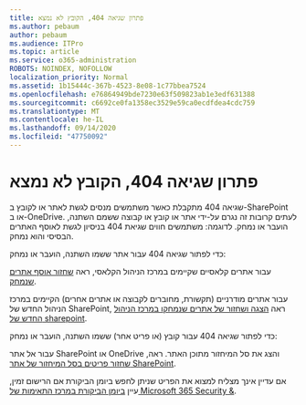 ```yaml
---
title: פתרון שגיאה 404, הקובץ לא נמצא
ms.author: pebaum
author: pebaum
ms.audience: ITPro
ms.topic: article
ms.service: o365-administration
ROBOTS: NOINDEX, NOFOLLOW
localization_priority: Normal
ms.assetid: 1b15444c-367b-4523-8e08-1c77bbea7524
ms.openlocfilehash: e76864949bde7230e63f509823ab1e3edf631388
ms.sourcegitcommit: c6692ce0fa1358ec3529e59ca0ecdfdea4cdc759
ms.translationtype: MT
ms.contentlocale: he-IL
ms.lasthandoff: 09/14/2020
ms.locfileid: "47750092"
---
```

# <a name="troubleshoot-error-404-file-not-found"></a>פתרון שגיאה 404, הקובץ לא נמצא

שגיאה 404 מתקבלת כאשר משתמשים מנסים לגשת לאתר או לקובץ ב-SharePoint או ב-OneDrive. לעתים קרובות זה נגרם על-ידי אתר או קובץ או קבוצה ששמם השתנה, הועבר או נמחק. לדוגמה: משתמשים חווים שגיאת 404 בניסיון לגשת לאוסף האתרים הבסיסי והוא נמחק.

כדי לפתור שגיאה 404 עבור אתר ששמו השתנה, הועבר או נמחק:

עבור אתרים קלאסיים שקיימים במרכז הניהול הקלאסי, ראה [שחזור אוסף אתרים שנמחק](https://docs.microsoft.com/sharepoint/restore-deleted-site-collection).

עבור אתרים מודרניים (תקשורת, מחוברים לקבוצה או אתרים אחרים) הקיימים במרכז הניהול החדש של SharePoint, ראה [הצגה ושחזור של אתרים שנמחקו במרכז הניהול החדש של sharepoint](https://docs.microsoft.com/sharepoint/restore-deleted-site-collection).

כדי לפתור שגיאה 404 עבור קובץ (או פריט אחר) ששמו השתנה, הועבר או נמחק:

עבור אל אתר SharePoint או OneDrive והצג את סל המיחזור מתוכן האתר. ראה, [שחזור פריטים בסל המיחזור של אתר SharePoint](https://support.office.com/article/Restore-items-in-the-Recycle-Bin-of-a-SharePoint-site-6df466b6-55f2-4898-8d6e-c0dff851a0be#ID0EAADAAA=Online).

אם עדיין אינך מצליח למצוא את הפריט שניתן לחפש ביומן הביקורת אם הרישום זמין, עיין [ביומן הביקורת במרכז התאימות של Microsoft 365 Security &](https://docs.microsoft.com/microsoft-365/compliance/search-the-audit-log-in-security-and-compliance).
